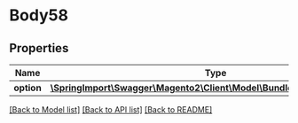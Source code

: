 # Body58

## Properties
Name | Type | Description | Notes
------------ | ------------- | ------------- | -------------
**option** | [**\SpringImport\Swagger\Magento2\Client\Model\BundleDataOptionInterface**](BundleDataOptionInterface.md) |  | 

[[Back to Model list]](../README.md#documentation-for-models) [[Back to API list]](../README.md#documentation-for-api-endpoints) [[Back to README]](../README.md)


